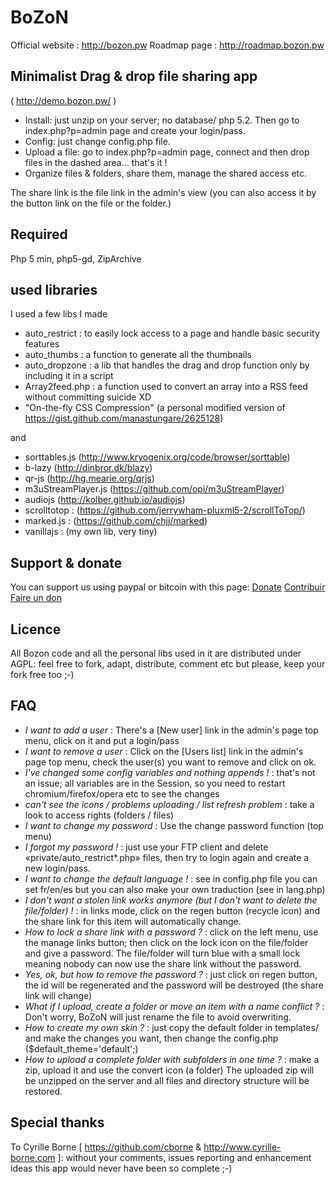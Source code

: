# BoZoN
Official website 	: http://bozon.pw
Roadmap page 		: http://roadmap.bozon.pw


## Minimalist Drag & drop file sharing app
( http://demo.bozon.pw/ )
- Install: just unzip on your server; no database/ php 5.2. Then go to index.php?p=admin page and create your login/pass. 
- Config: just change config.php file. 
- Upload a file: go to index.php?p=admin page, connect and then drop files in the dashed area... that's it !
- Organize files & folders, share them, manage the shared access etc.

The share link is the file link in the admin's view (you can also access it by the button link on the file or the folder.)

## Required 
Php 5 min, php5-gd, ZipArchive


## used libraries 
I used a few libs I made
- auto_restrict : to easily lock access to a page and handle basic security features
- auto_thumbs : a function to generate all the thumbnails
- auto_dropzone : a lib that handles the drag and drop function only by including it in a script
- Array2feed.php : a function used to convert an array into a RSS feed without committing suicide XD
- "On-the-fly CSS Compression" (a personal modified version of https://gist.github.com/manastungare/2625128)

and 

- sorttables.js (http://www.kryogenix.org/code/browser/sorttable)
- b-lazy (http://dinbror.dk/blazy)
- qr-js (http://hg.mearie.org/qrjs)
- m3uStreamPlayer.js (https://github.com/opi/m3uStreamPlayer)
- audiojs (http://kolber.github.io/audiojs)
- scrolltotop : (https://github.com/jerrywham-pluxml5-2/scrollToTop/)
- marked.js : (https://github.com/chjj/marked)
- vanillajs : (my own lib, very tiny)

## Support & donate
You can support us using paypal or bitcoin with this page: [Donate](http://bozon.pw/static1/donate) [Contribuir](http://bozon.pw/static5/contribuir) [Faire un don](http://bozon.pw/static8/faire-un-don)

## Licence
All Bozon code and all the personal libs used in it are distributed under AGPL: feel free to fork, adapt, distribute, comment etc but please, keep your fork free too ;-)


## FAQ
- _I want to add a user_ : There's a [New user] link in the admin's page top menu, click on it and put a login/pass
- _I want to remove a user_ : Click on the [Users list] link in the admin's page top menu, check the user(s) you want to remove and click on ok.
- _I've changed some config variables and nothing appends !_ : that's not an issue; all variables are in the Session, so you need to restart chromium/firefox/opera etc to see the changes 
- _can't see the icons / problems uploading / list refresh problem_ : take a look to access rights (folders / files)
- _I want to change my password_ : Use the change password function (top menu)
- _I forgot my password !_ : just use your FTP client and delete «private/auto_restrict*.php» files, then try to login again and create a new login/pass.
- _I want to change the default language !_ : see in config.php file you can set fr/en/es but you can also make your own traduction (see in lang.php)
- _I don't want a stolen link works anymore (but I don't want to delete the file/folder) !_ : in links mode, click on the regen button (recycle icon) and the share link for this item will automatically change.
- _How to lock a share link with a password ?_ : click on the left menu, use the manage links button; then click on the lock icon on the file/folder and give a password. The file/folder will turn blue with a small lock meaning nobody can now use the share link without the password.
- _Yes, ok, but how to remove the password ?_ : just click on regen button, the id will be regenerated and the password will be destroyed (the share link will change)
- _What if I upload, create a folder or move an item with a name conflict ?_ : Don't worry, BoZoN will just rename the file to avoid overwriting.
- _How to create my own skin ?_ : just copy the default folder in templates/ and make the changes you want, then change the config.php ($default_theme='default';)
- _How to upload a complete folder with subfolders in one time ?_ : make a zip, upload it and use the convert icon (a folder) The uploaded zip will be unzipped on the server and all files and directory structure will be restored.

## Special thanks
To Cyrille Borne [ https://github.com/cborne & http://www.cyrille-borne.com ]: without your comments, issues reporting and enhancement ideas this app would never have been so complete ;-)




